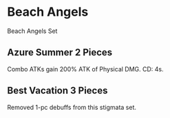 # Beach Angels

Beach Angels Set

## Azure Summer 2 Pieces

Combo ATKs gain 200% ATK of Physical DMG. CD: 4s.

## Best Vacation 3 Pieces

Removed 1-pc debuffs from this stigmata set.